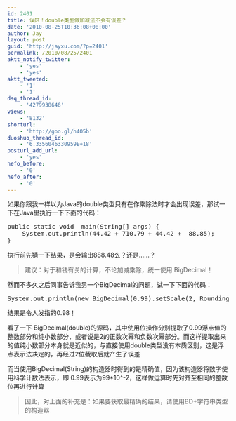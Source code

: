 ```yaml
---
id: 2401
title: 误区！double类型做加减法不会有误差？
date: '2010-08-25T10:36:08+08:00'
author: Jay
layout: post
guid: 'http://jayxu.com/?p=2401'
permalink: /2010/08/25/2401
aktt_notify_twitter:
    - 'yes'
    - 'yes'
aktt_tweeted:
    - '1'
    - '1'
dsq_thread_id:
    - '4279938646'
views:
    - '8132'
shorturl:
    - 'http://goo.gl/h4O5b'
duoshuo_thread_id:
    - '6.3356046330959E+18'
posturl_add_url:
    - 'yes'
hefo_before:
    - '0'
hefo_after:
    - '0'
---
```


<!-- wp:paragraph -->
<p>如果你跟我一样以为Java的double类型只有在作乘除法时才会出现误差，那试一下在Java里执行一下下面的代码：</p>
<!-- /wp:paragraph -->

<!-- wp:enlighter/codeblock -->
<pre class="EnlighterJSRAW" data-enlighter-language="generic" data-enlighter-theme="" data-enlighter-highlight="" data-enlighter-linenumbers="" data-enlighter-lineoffset="" data-enlighter-title="" data-enlighter-group="">public static void  main(String[] args) {
    System.out.println(44.42 + 710.79 + 44.42 +  88.85);
}</pre>
<!-- /wp:enlighter/codeblock -->

<!-- wp:paragraph -->
<p>执行前先猜一下结果，是会输出888.48么？还是……？</p>
<!-- /wp:paragraph -->

<!-- wp:quote -->
<blockquote class="wp-block-quote"><p>建议：对于和钱有关的计算，不论加减乘除，统一使用 BigDecimal！</p></blockquote>
<!-- /wp:quote -->

<!-- wp:paragraph -->
<p>然而不多久之后同事告诉我另一个BigDecimal的问题，试一下下面的代码：</p>
<!-- /wp:paragraph -->

<!-- wp:enlighter/codeblock -->
<pre class="EnlighterJSRAW" data-enlighter-language="generic" data-enlighter-theme="" data-enlighter-highlight="" data-enlighter-linenumbers="" data-enlighter-lineoffset="" data-enlighter-title="" data-enlighter-group="">System.out.println(new BigDecimal(0.99).setScale(2, RoundingMode.DOWN).toString());</pre>
<!-- /wp:enlighter/codeblock -->

<!-- wp:paragraph -->
<p>结果是令人发指的0.98！</p>
<!-- /wp:paragraph -->

<!-- wp:paragraph -->
<p>看了一下 BigDecimal(double)的源码，其中使用位操作分别提取了0.99浮点值的整数部分和纯小数部分，或者说是2的正数次幂和负数次幂部分。而这样提取出来的值纯小数部分本身就是近似的，与直接使用double类型没有本质区别，这是浮点表示法决定的，再经过2位截取后就产生了误差</p>
<!-- /wp:paragraph -->

<!-- wp:paragraph -->
<p>而当使用BigDecimal(String)的构造器时得到的是精确值，因为该构造器将数字使用科学计数法表示，即 0.99表示为99*10^-2，这样做运算时先对齐至相同的整数位再进行计算</p>
<!-- /wp:paragraph -->

<!-- wp:quote -->
<blockquote class="wp-block-quote"><p>因此，对上面的补充是：如果要获取最精确的结果，请使用BD+字符串类型的构造器</p></blockquote>
<!-- /wp:quote -->